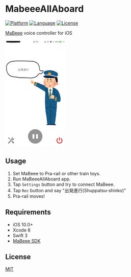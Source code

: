 # MabeeeAllAboard

[![Platform](https://img.shields.io/badge/platform-ios%2010.0+-lightgrey.svg?style=flat
)](https://developer.apple.com/iphone/index.action)
[![Language](https://img.shields.io/badge/language-swift%203-orange.svg?style=flat
)](https://developer.apple.com/swift)
[![License](http://img.shields.io/badge/license-MIT-blue.svg?style=flat
)](LICENSE)

[MaBeee](http://mabeee.mobi/) voice controller for iOS

![Demo](Images/ScreenShot2.png)

## Usage

1. Set MaBeee to Pra-rail or other train toys.
2. Run MaBeeeAllAboard app.
3. Tap `Settings` button and try to connect MaBeee.
4. Tap `Rec` button and say "出発進行(Shuppatsu-shinko)"
5. Pra-rail moves!

## Requirements

- iOS 10.0+
- Xcode 8
- Swift 3
- [MaBeee SDK](https://github.com/novars-jp/MaBeeeiOSSDK)

## License

[MIT](LICENSE)
